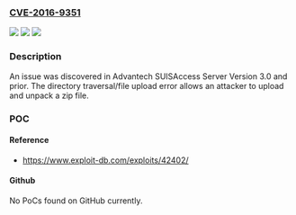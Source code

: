 ### [CVE-2016-9351](https://cve.mitre.org/cgi-bin/cvename.cgi?name=CVE-2016-9351)
![](https://img.shields.io/static/v1?label=Product&message=Advantech%20SUSIAccess%20Server%203.0%20and%20prior&color=blue)
![](https://img.shields.io/static/v1?label=Version&message=n%2Fa&color=blue)
![](https://img.shields.io/static/v1?label=Vulnerability&message=Advantech%20SUSIAccess%20Server%20traversal&color=brighgreen)

### Description

An issue was discovered in Advantech SUISAccess Server Version 3.0 and prior. The directory traversal/file upload error allows an attacker to upload and unpack a zip file.

### POC

#### Reference
- https://www.exploit-db.com/exploits/42402/

#### Github
No PoCs found on GitHub currently.

